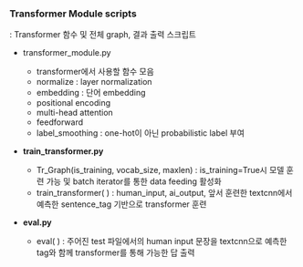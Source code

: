 ### Transformer Module scripts

: Transformer 함수 및 전체 graph, 결과 출력 스크립트

- transformer_module.py
    - transformer에서 사용할 함수 모음
    - normalize : layer normalization
    - embedding : 단어 embedding
    - positional encoding
    - multi-head attention
    - feedforward 
    - label_smoothing : one-hot이 아닌 probabilistic label 부여
    
- **train_transformer.py**
    - Tr_Graph(is_training, vocab_size, maxlen)
    : is_training=True시 모델 훈련 가능 및 batch iterator를 통한 data feeding 활성화
    - train_transformer( )
    : human_input, ai_output, 앞서 훈련한 textcnn에서 예측한 sentence_tag 기반으로 transformer 훈련
    
- **eval.py**
    - eval( ) 
    : 주어진 test 파일에서의 human input 문장을 textcnn으로 예측한 tag와 함께 transformer를 통해 가능한 답 출력
